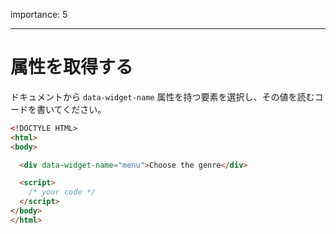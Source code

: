 importance: 5

---

# 属性を取得する

ドキュメントから `data-widget-name` 属性を持つ要素を選択し、その値を読むコードを書いてください。

```html run
<!DOCTYLE HTML>
<html>
<body>

  <div data-widget-name="menu">Choose the genre</div>

  <script>
    /* your code */
  </script>
</body>
</html>
```
